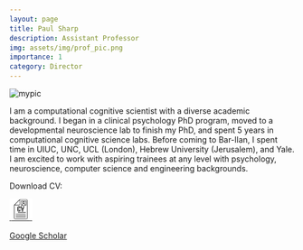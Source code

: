 ```yaml
---
layout: page
title: Paul Sharp
description: Assistant Professor
img: assets/img/prof_pic.png
importance: 1
category: Director
---
```


<img src="/assets/img/prof_pic.png" alt="mypic" width="300">

<p>I am a computational cognitive scientist with a diverse academic background. I began in a clinical psychology PhD program, moved to a developmental neuroscience lab to finish my PhD, and spent 5 years in computational cognitive science labs. Before coming to Bar-Ilan, I spent time in UIUC, UNC, UCL (London), Hebrew University (Jerusalem), and Yale. I am excited to work with aspiring trainees at any level with psychology, neuroscience, computer science and engineering backgrounds.</p>

<p>Download CV:</p>

<a href="/assets/pdf/cv_latest.pdf">
    <img src="/assets/img/cv_icon.png" alt="Download" width="40" height="40">
</a>

<a href="https://scholar.google.com/citations?user=KXU4cS8AAAAJ&hl=en">Google Scholar</a>
